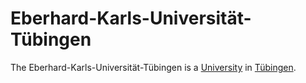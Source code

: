 # Eberhard-Karls-Universität-Tübingen

The Eberhard-Karls-Universität-Tübingen is a [University](640005.md) in [Tübingen](2000001.md).
